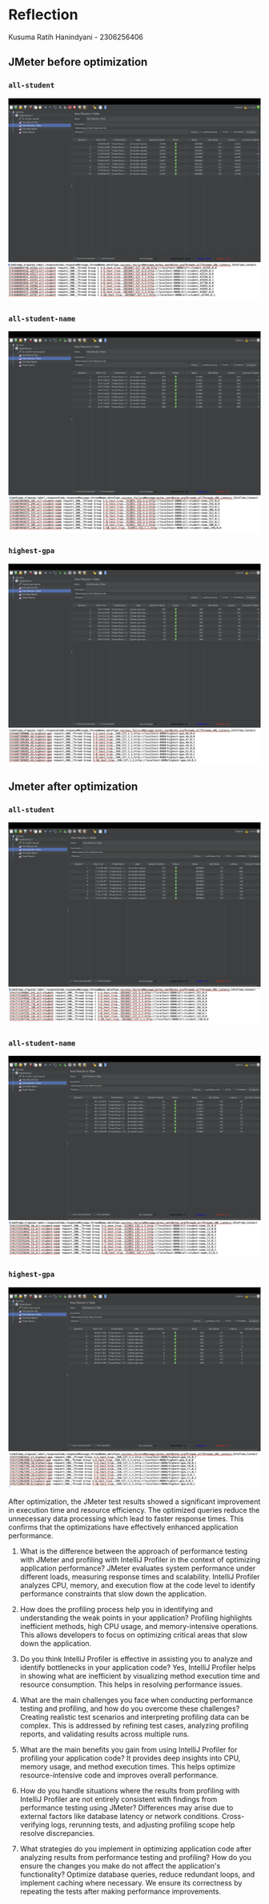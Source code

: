 # Reflection

Kusuma Ratih Hanindyani - 2306256406

## JMeter before optimization

### `all-student`
![alt text](media/all-student-request.png)
![alt text](media/test-plan-1-results.png)

### `all-student-name`
![alt text](media/all-student-name-request.png)
![alt text](media/test-plan-2-results.png)

### `highest-gpa`
![alt text](media/highest-gpa-request.png)
![alt text](media/test-plan-3-results.png)

## Jmeter after optimization

### `all-student`
![alt text](media/all-student-request-optimized.png)
![alt text](media/test-plan-1-results-optimized.png)

### `all-student-name`
![alt text](media/all-student-name-request-optimized.png)
![alt text](media/test-plan-2-results-optimized.png)

### `highest-gpa`
![alt text](media/highest-gpa-request-optimized.png)
![alt text](media/test-plan-3-results-optimized.png)

After optimization, the JMeter test results showed a significant improvement in execution time and resource efficiency. The optimized queries reduce the unnecessary data processing which lead to faster response times. This confirms that the optimizations have effectively enhanced application performance.

1. What is the difference between the approach of performance testing with JMeter and profiling with IntelliJ Profiler in the context of optimizing application performance?
   JMeter evaluates system performance under different loads, measuring response times and scalability. IntelliJ Profiler analyzes CPU, memory, and execution flow at the code level to identify performance constraints that slow down the application.

2. How does the profiling process help you in identifying and understanding the weak points in your application?
   Profiling highlights inefficient methods, high CPU usage, and memory-intensive operations. This allows developers to focus on optimizing critical areas that slow down the application.

3. Do you think IntelliJ Profiler is effective in assisting you to analyze and identify bottlenecks in your application code?
   Yes, IntelliJ Profiler helps in showing what  are inefficient by visualizing method execution time and resource consumption. This helps in resolving performance issues.

4. What are the main challenges you face when conducting performance testing and profiling, and how do you overcome these challenges?
   Creating realistic test scenarios and interpreting profiling data can be complex. This is addressed by refining test cases, analyzing profiling reports, and validating results across multiple runs.

5. What are the main benefits you gain from using IntelliJ Profiler for profiling your application code?
   It provides deep insights into CPU, memory usage, and method execution times. This helps optimize resource-intensive code and improves overall performance.

6. How do you handle situations where the results from profiling with IntelliJ Profiler are not entirely consistent with findings from performance testing using JMeter?
   Differences may arise due to external factors like database latency or network conditions. Cross-verifying logs, rerunning tests, and adjusting profiling scope help resolve discrepancies.

7. What strategies do you implement in optimizing application code after analyzing results from performance testing and profiling? How do you ensure the changes you make do not affect the application's functionality?
   Optimize database queries, reduce redundant loops, and implement caching where necessary. We ensure its correctness by repeating the tests after making performance improvements.



